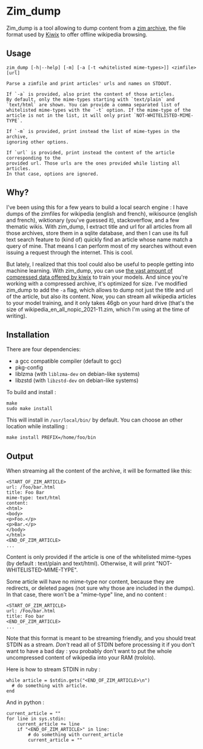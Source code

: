 # Zim_dump

Zim_dump is a tool allowing to dump content from a [zim archive](https://black-book-editions.fr/forums.php?topic_id=45921&tid=991061#msg991061), the file format used by [Kiwix](https://www.kiwix.org/en/)
to offer offline wikipedia browsing.

## Usage

```
zim_dump [-h|--help] [-m] [-a [-t <whitelisted mime-types>]] <zimfile> [url]

Parse a zimfile and print articles' urls and names on STDOUT.

If `-a` is provided, also print the content of those articles.
By default, only the mime-types starting with `text/plain` and
`text/html` are shown. You can provide a comma separated list of
whitelisted mime-types with the `-t` option. If the mime-type of the
article is not in the list, it will only print `NOT-WHITELISTED-MIME-TYPE`.

If `-m` is provided, print instead the list of mime-types in the archive,
ignoring other options.

If `url` is provided, print instead the content of the article corresponding to the
provided url. Those urls are the ones provided while listing all articles.
In that case, options are ignored.
```

## Why?

I've been using this for a few years to build a local search engine : I
have dumps of the zimfiles for wikipedia (english and french), wikisource
(english and french), wiktionary (you've guessed it), stackoverflow, and a
few thematic wikis. With zim_dump, I extract title and url for all articles
from all those archives, store them in a sqlite database, and then I can
use its full text search feature to (kind of) quickly find an article whose
name match a query of mine. That means I can perform most of my searches
without even issuing a request through the internet. This is cool.

But lately, I realized that this tool could also be useful to people
getting into machine learning. With zim_dump, you can use [the vast amount
of compressed data offered by kiwix](https://wiki.kiwix.org/wiki/Content_in_all_languages)
to train your models. And since you're working with a compressed archive,
it's optimized for size. I've modified zim_dump to add the `-a` flag, which
allows to dump not just the title and url of the article, but also its
content. Now, you can stream all wikipedia articles to your model training,
and it only takes 46gb on your hard drive (that's the size of
wikipedia_en_all_nopic_2021-11.zim, which I'm using at the time of writing).


## Installation

There are four dependencies:

* a gcc compatible compiler (default to gcc)
* pkg-config
* liblzma (with `liblzma-dev` on debian-like systems)
* libzstd (with `libzstd-dev` on debian-like systems)

To build and install :

```
make
sudo make install
```

This will install in `/usr/local/bin/` by default. You can choose an other
location while installing :

```
make install PREFIX=/home/foo/bin
```


## Output

When streaming all the content of the archive, it will be formatted like
this:

```
<START_OF_ZIM_ARTICLE>
url: /foo/bar.html
title: Foo Bar
mime-type: text/html
content:
<html>
<body>
<p>Foo.</p>
<p>Bar.</p>
</body>
</html>
<END_OF_ZIM_ARTICLE>
...
```

Content is only provided if the article is one of the whitelisted
mime-types (by default : text/plain and text/html). Otherwise, it will
print "NOT-WHITELISTED-MIME-TYPE".

Some article will have no mime-type nor content, because they are
redirects, or deleted pages (not sure why those are included in the dumps).
In that case, there won't be a "mime-type" line, and no content :

```
<START_OF_ZIM_ARTICLE>
url: /Foo/bar.html
title: Foo bar
<END_OF_ZIM_ARTICLE>
...
```

Note that this format is meant to be streaming friendly, and you should
treat STDIN as a stream. *Don't* read all of STDIN before processing it if
you don't want to have a bad day : you probably don't want to put the whole
uncompressed content of wikipedia into your RAM (trololo).

Here is how to stream STDIN in ruby :

```
while article = $stdin.gets("<END_OF_ZIM_ARTICLE>\n")
  # do something with article.
end
```

And in python :

```
current_article = ""
for line in sys.stdin:
    current_article += line
    if "<END_OF_ZIM_ARTICLE>" in line:
        # do something with current_article
        current_article = ""
```
